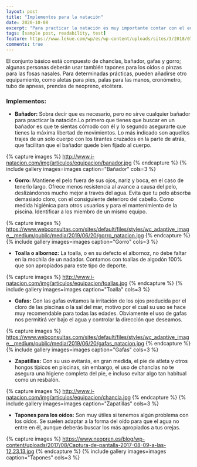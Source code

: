 ```yaml
---
layout: post
title: "Implementos para la natación"
date: 2020-10-08
excerpt: "Para practicar la natación es muy importante contar con el equipo adecuado. Te mostramos los elementos imprescindibles que debes incluir en tu mochila antes de ir a la piscina, tanto si inicias tu aprendizaje como si eres un nadador experimentado."
tags: [sample post, readability, test]
feature: https://www.lekue.com/wp/es/wp-content/uploads/sites/3/2018/07/rutina-natacion-825x502.jpg
comments: true
---
```


El conjunto básico está compuesto de chanclas, bañador, gafas y gorro; algunas personas deberán usar también tapones para los oídos o pinzas para las fosas nasales. Para determinadas prácticas, pueden añadirse otro equipamiento, como aletas para pies, palas para las manos, cronómetro, tubo de apneas, prendas de neopreno, etcétera.

### Implementos:

* **Bañador:** Sobra decir que es necesario, pero no sirve cualquier bañador para practicar la natación.Lo primero que tienes que buscar en un bañador es que te sientas cómodo con él y lo segundo asegurarte que tienes la máxima libertad de movimientos. Lo más indicado son aquellos trajes de un solo cuerpo con los tirantes cruzados en la parte de atrás, que facilitan que el bañador quede bien fijado al cuerpo.

{% capture images %} 
http://www.i-natacion.com/img/articulos/equipacion/banador.jpg 
{% endcapture %} {% include gallery images=images caption="Bañador" cols=3 %}

* **Gorro:** Mantiene el pelo fuera de sus ojos, nariz y boca, en el caso de tenerlo largo. Ofrece menos resistencia al avance a causa del pelo, deslizándonos mucho mejor a través del agua. Evita que tu pelo absorba demasiado cloro, con el consiguiente deterioro del cabello. Como medida higiénica para otros usuarios y para el mantenimiento de la piscina. Identificar a los miembro de un mismo equipo.

{% capture images %} 
https://www.webconsultas.com/sites/default/files/styles/wc_adaptive_image__medium/public/media/2019/06/20/gorro_natacion.jpg
{% endcapture %} {% include gallery images=images caption="Gorro" cols=3 %}

* **Toalla o albornoz:** La toalla, o en su defecto el albornoz, no debe faltar en la mochila de un nadador. Contamos con toallas de algodón 100% que son apropiados para este tipo de deporte.

{% capture images %} 
http://www.i-natacion.com/img/articulos/equipacion/toallas.jpg
{% endcapture %} {% include gallery images=images caption="Toalla" cols=3 %}

* **Gafas:** Con las gafas evitamos la irritación de los ojos producida por el cloro de las piscinas o la sal del mar, motivo por el cual su uso se hace muy recomendable para todas las edades. Obviamente el uso de gafas nos permitirá ver bajo el agua y controlar la dirección que deseamos.

{% capture images %} 
https://www.webconsultas.com/sites/default/files/styles/wc_adaptive_image__medium/public/media/2019/06/20/gafas_natacion.jpg
{% endcapture %} {% include gallery images=images caption="Gafas" cols=3 %}

* **Zapatillas:** Con su uso evitarás, en gran medida, el pie de atleta y otros hongos típicos en piscinas, sin embargo, el uso de chanclas no te asegura una higiene completa del pie, e incluso evitar algo tan habitual como un resbalón.

{% capture images %} 
http://www.i-natacion.com/img/articulos/equipacion/chancla.jpg
{% endcapture %} {% include gallery images=images caption="Zapatillas" cols=3 %}

* **Tapones para los oídos:** Son muy útiles si tenemos algún problema con los oídos. Se suelen adaptar a la forma del oído para que el agua no entre en él, aunque deberás buscar los más apropiados a tus orejas.

{% capture images %} 
https://www.neopren.es/blog/wp-content/uploads/2017/08/Captura-de-pantalla-2017-08-09-a-las-12.23.13.jpg
{% endcapture %} {% include gallery images=images caption="Tapones" cols=3 %}

